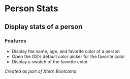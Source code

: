 # Person Stats

## Display stats of a person

### Features 

* Display the name, age, and favorite color of a person
* Open the OS's default color picker for the favorite color
* Display a swatch of the favorite color

_Created as part of Xtern Bootcamp_
